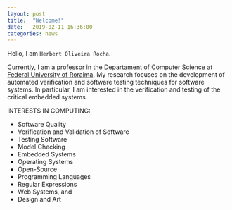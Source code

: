 ```yaml
---
layout: post
title:  "Welcome!"
date:   2019-02-11 16:36:00
categories: news
---
```

Hello, I am `Herbert Oliveira Rocha`.

Currently, I am a professor in the Departament of Computer Science at 
[Federal University of Roraima][ufrrdcc]. My research focuses on the development of automated verification and software testing techniques for software systems. In particular, I am interested in the verification and testing of the critical embedded systems. 

INTERESTS IN COMPUTING:

- Software Quality 
- Verification and Validation of Software
- Testing Software
- Model Checking 
- Embedded Systems 
- Operating Systems 
- Open-Source
- Programming Languages
- Regular Expressions
- Web Systems, and 
- Design and Art

[ufrrdcc]: http://ufrr.br/dcc
